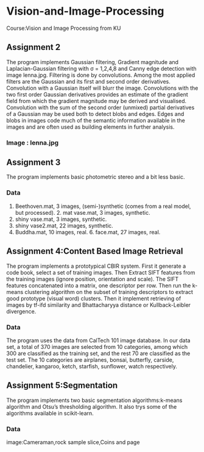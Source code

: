 # Vision-and-Image-Processing
Course:Vision and Image Processing from KU
## Assignment 2
The program implements Gaussian filtering, Gradient magnitude and Laplacian-Gaussian filtering with σ = 1,2,4,8 and Canny edge detection with image lenna.jpg.
Filtering is done by convolutions. Among the most applied filters are the Gaussian and its first and second order derivatives. Convolution with a Gaussian itself will blurr the image. Convolutions with the two first order Gaussian derivatives provides an estimate of the gradient field from which the gradient magnitude may be derived and visualised. Convolution with the sum of the second order (unmixed) partial derivatives of a Gaussian may be used both to detect blobs and edges. Edges and blobs in images code much of the semantic information available in the images and are often used as building elements in further analysis.
### Image : lenna.jpg
## Assignment 3
The program implements basic photometric stereo and a bit less basic.
### Data
1. Beethoven.mat, 3 images, (semi-)synthetic (comes from a real model, but processed). 2. mat vase.mat, 3 images, synthetic.
3. shiny vase.mat, 3 images, synthetic.
4. shiny vase2.mat, 22 images, synthetic.
5. Buddha.mat, 10 images, real. 6. face.mat, 27 images, real.
## Assignment 4:Content Based Image Retrieval
The program implements a prototypical CBIR system.
First it generate a code book, select a set of training images. Then Extract SIFT features from the training images (ignore position, orientation and scale). The SIFT features concatenated into a matrix, one descriptor per row. Then run the k-means clustering algorithm on the subset of training descriptors to extract good prototype (visual word) clusters.
Then it implement retrieving of images by tf-ifd similarity and Bhattacharyya distance or Kullback-Leibler divergence.
### Data
The program uses the data from CalTech 101 image database. In our data set, a total of 370 images are selected from 10 categories, among which 300 are classified as the training set, and the rest 70 are classified as the test set. The 10 categories are airplanes, bonsai, butterfly, carside, chandelier, kangaroo, ketch, starfish, sunflower, watch respectively.
## Assignment 5:Segmentation
The program implements two basic segmentation algorithms:k-means algorithm and Otsu’s thresholding algorithm. It also trys some of the algorithms available in scikit-learn.
### Data
image:Cameraman,rock sample slice,Coins and page
  

